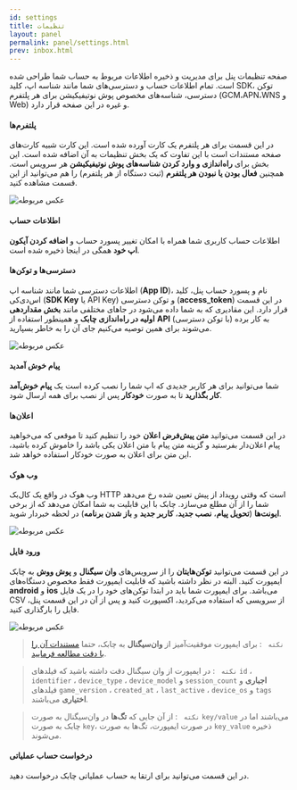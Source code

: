 ```yaml
---
id: settings
title: تنظیمات
layout: panel
permalink: panel/settings.html
prev: inbox.html
---
```


صفحه تنظیمات پنل برای مدیریت و ذخیره اطلاعات مربوط به حساب شما طراحی شده است. تمام اطلاعات حساب و دسترسی‌های شما مانند شناسه اپ، کلید SDK،  توکن دسترسی، شناسه‌های مخصوص پوش نوتیفیکیشن برای هر پلتفرم (GCM،APN،WNS و Web) و غیره در این صفحه قرار دارد.

#### پلتفرم‌ها

در این قسمت برای هر پلتفرم یک کارت آورده شده است. این کارت شبیه کارت‌های صفحه مستندات است با این تفاوت که یک بخش تنظیمات به آن اضافه شده است. این بخش برای **راه‌اندازی و وارد کردن شناسه‌های پوش نوتیفیکیشن** هر سرویس است. همچنین **فعال بودن یا نبودن هر پلتفرم** (ثبت دستگاه از هر پلتفرم) را هم می‌توانید از این قسمت مشاهده کنید.

![عکس مربوطه](http://uupload.ir/files/uzft_plat.png)

#### اطلاعات حساب

اطلاعات حساب کاربری شما همراه با امکان تغییر پسورد حساب و **اضافه کردن آیکون اپ خود** همگی در اینجا ذخیره شده است.

#### دسترسی‌ها و توکن‌ها

اطلاعات دسترسی شما مانند شناسه اپ (**App ID**)، نام و پسورد حساب پنل،‌ کلید اس‌دی‌کی (**SDK Key** یا API Key) و توکن دسترسی (**access_token**) در این قسمت قرار دارد. این مقادیری که به شما داده می‌شود در جاهای مختلفی مانند **بخش مقداردهی اولیه در راه‌اندازی چابک** و همینطور استفاده از **API** (با توکن دسترسی) به کار برده می‌شوند برای همین توصیه می‌کنیم جای ‌آن را به خاطر بسپارید.

![عکس مربوطه](http://uupload.ir/files/ek56_settings-access.png)

#### پیام خوش آمدید

شما می‌توانید برای هر کاربر جدیدی که اپ شما را نصب کرده است یک **پیام خوش‌آمد کار بگذارید** تا به صورت **خودکار** پس از نصب برای همه ارسال شود.

#### اعلان‌ها

در این قسمت می‌توانید **متن پیش‌فرض اعلان** خود را تنظیم کنید تا موقعی که می‌خواهید پیام اعلان‌دار بفرستید و گزینه متن پیام با متن اعلان یکی باشد را خاموش کرده‌ باشید، این متن برای اعلان به صورت خودکار استفاده خواهد شد.

#### وب هوک

وب هوک در واقع یک کال‌بک HTTP است که وقتی رویداد از پیش تعیین شده رخ می‌دهد شما را از آن مطلع می‌سازد. چابک با این قابلیت به شما امکان می‌دهد که از برخی **ایونت‌ها** (**تحویل پیام**، **نصب جدید**، **کاربر جدید** و **باز شدن برنامه**) در لحظه خبردار شوید.

![عکس مربوطه](http://uupload.ir/files/qlko_webhook.png)

#### ورود فایل

در این قسمت می‌توانید **توکن‌هایتان** را از سرویس‌های **وان سیگنال** و **پوش ووش** به چابک ایمپورت کنید. البته در نظر داشته باشید که قابلیت ایمپورت فقط مخصوص دستگاه‌های **android** و **ios** می‌باشد. برای ایمپورت شما باید در ابتدا توکن‌های خود را در یک فایل CSV از سرویسی که استفاده می‌کردید،‌ اکسپورت کنید و پس از آن در این قسمت پنل، فایل را بارگذاری کنید.

![عکس مربوطه](http://uupload.ir/files/8vi1_import.png)

> `نکته ` : برای ایمپورت موفقیت‌آمیز از **وان‌سیگنال** به چابک، حتما [ مستندات آن را با دقت مطالعه فرمایید](https://documentation.onesignal.com/reference#csv-export).

> `نکته ` : در ایمپورت از وان سیگنال دقت داشته باشید که فیلد‌های `id` ، `identifier` ، `device_type` ، `device_model` و `session_count` **اجباری** و  فیلد‌های `game_version` ، `created_at` ، `last_active` ، `device_os` و `tags`  **اختیاری** می‌باشند.

> `نکته ` : از آن جایی که **تگ‌ها** در وان‌سیگنال به صورت `key/value` می‌باشند اما در چابک به صورت `key`، در صورت ایمپورت، تگ‌ها به صورت `key_value` ذخیره می‌شوند.

#### درخواست حساب عملیاتی
در این قسمت می‌توانید برای ارتقا به حساب عملیاتی چابک درخواست دهید.
